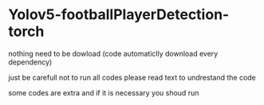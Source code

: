# Yolov5-footballPlayerDetection-torch
nothing need to be dowload (code automaticlly download every dependency)

just be carefull not to run all codes please read text to undrestand the code 

some codes are extra and if it is necessary you shoud run

